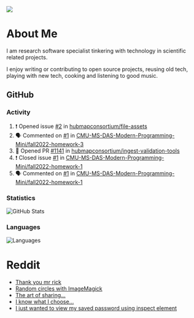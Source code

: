 ![](https://komarev.com/ghpvc/?username=icaoberg)

# About Me
I am research software specialist tinkering with technology in scientific related projects.

I enjoy writing or contributing to open source projects, reusing old tech, playing with new tech, cooking and listening to good music.

## GitHub
### Activity
<!--START_SECTION:activity-->
1. ❗️ Opened issue [#2](https://github.com/hubmapconsortium/file-assets/issues/2) in [hubmapconsortium/file-assets](https://github.com/hubmapconsortium/file-assets)
2. 🗣 Commented on [#1](https://github.com/CMU-MS-DAS-Modern-Programming-Mini/fall2022-homework-3/issues/1) in [CMU-MS-DAS-Modern-Programming-Mini/fall2022-homework-3](https://github.com/CMU-MS-DAS-Modern-Programming-Mini/fall2022-homework-3)
3. 💪 Opened PR [#1141](https://github.com/hubmapconsortium/ingest-validation-tools/pull/1141) in [hubmapconsortium/ingest-validation-tools](https://github.com/hubmapconsortium/ingest-validation-tools)
4. ❗️ Closed issue [#1](https://github.com/CMU-MS-DAS-Modern-Programming-Mini/fall2022-homework-1/issues/1) in [CMU-MS-DAS-Modern-Programming-Mini/fall2022-homework-1](https://github.com/CMU-MS-DAS-Modern-Programming-Mini/fall2022-homework-1)
5. 🗣 Commented on [#1](https://github.com/CMU-MS-DAS-Modern-Programming-Mini/fall2022-homework-1/issues/1) in [CMU-MS-DAS-Modern-Programming-Mini/fall2022-homework-1](https://github.com/CMU-MS-DAS-Modern-Programming-Mini/fall2022-homework-1)
<!--END_SECTION:activity-->

### Statistics
![GitHub Stats](https://github-readme-stats.vercel.app/api?username=icaoberg&count_private=true&show_icons=true)

### Languages
![Languages](https://github-readme-stats.vercel.app/api/top-langs/?username=icaoberg&show_icons=true&langs_count=10&hide=HTML,CSS,M)

# Reddit
<!-- BLOG-POST-LIST:START -->
- [Thank you mr rick](https://www.reddit.com/r/u_icaoberg/comments/pvvwci/thank_you_mr_rick/)
- [Random circles with ImageMagick](https://www.reddit.com/r/u_icaoberg/comments/p04t90/random_circles_with_imagemagick/)
- [The art of sharing...](https://www.reddit.com/r/u_icaoberg/comments/oyp9pc/the_art_of_sharing/)
- [I know what I choose…](https://www.reddit.com/r/u_icaoberg/comments/oyoolb/i_know_what_i_choose/)
- [I just wanted to view my saved password using inspect element](https://www.reddit.com/r/u_icaoberg/comments/oyol4r/i_just_wanted_to_view_my_saved_password_using/)
<!-- BLOG-POST-LIST:END -->
